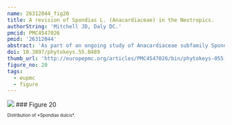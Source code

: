 ```yaml
---
name: 26312044_fig20
title: A revision of Spondias L. (Anacardiaceae) in the Neotropics.
authorString: 'Mitchell JD, Daly DC.'
pmcid: PMC4547026
pmid: '26312044'
abstract: 'As part of an ongoing study of Anacardiaceae subfamily Spondioideae, the ten native and one introduced species of Spondias in the Neotropics are revised. The genus is circumscribed. Three new species, Spondiasadmirabilis, Spondiasexpeditionaria, and Spondiasglobosa, are described and illustrated; a key to the taxa found in the Neotropics and distribution maps are provided. The Paleotropical species and allied genera are reviewed. Diagnostic character sets include leaf architecture, habit, flower morphology, and gross fruit morphology. Notes on the ecology and economic botany of the species are provided.'
doi: 10.3897/phytokeys.55.8489
thumb_url: 'http://europepmc.org/articles/PMC4547026/bin/phytokeys-055-001-g020.gif'
figure_no: 20
tags:
  - eupmc
  - figure
---
```

<img src='http://europepmc.org/articles/PMC4547026/bin/phytokeys-055-001-g020.jpg' style='max-height: 300px'>
### Figure 20
<p style='font-size: 10px;'>Distribution of *<named-content content-type="taxon-name"><named-content content-type="genus">Spondias</named-content> <named-content content-type="species">dulcis</named-content></named-content>*.</p>